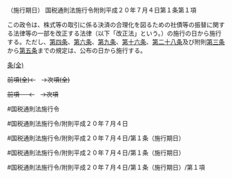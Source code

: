 （施行期日）
国税通則法施行令附則平成２０年７月４日第１条第１項

この政令は、株式等の取引に係る決済の合理化を図るための社債等の振替に関する法律等の一部を改正する法律（以下「改正法」という。）の施行の日から施行する。ただし、[第四条](国税通則法施行＿令附則平成２０年７月４日第４条第１項)、[第六条](国税通則法施行＿令附則平成２０年７月４日第６条第１項)、[第九条](国税通則法施行＿令附則平成２０年７月４日第９条第１項)、[第十六条](国税通則法施行＿令附則平成２０年７月４日第１６条第１項)、[第二十八条](国税通則法施行＿令附則平成２０年７月４日第２８条第１項)及び附則[第三条](国税通則法施行＿令附則平成２０年７月４日第３条第１項)から[第五条](国税通則法施行＿令附則平成２０年７月４日第５条第１項)までの規定は、公布の日から施行する。

[条(全)](国税通則法施行＿令附則平成２０年７月４日第１条_.md)

~~前項(全)←~~　~~→次項(全)~~

~~前項 　 ←~~　~~→次項~~



#国税通則法施行令

#国税通則法施行令/附則平成２０年７月４日

#国税通則法施行令/附則平成２０年７月４日/第１条（施行期日）

#国税通則法施行令/附則平成２０年７月４日/第１条（施行期日）

#国税通則法施行令/附則平成２０年７月４日/第１条（施行期日）/第１項

